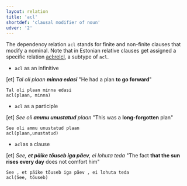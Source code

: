 ```yaml
---
layout: relation
title: 'acl'
shortdef: 'clausal modifier of noun'
udver: '2'
---
```


The dependency relation  `acl` stands for finite and non-finite clauses that modify a nominal. Note that in Estonian relative clauses get assigned a specific relation [acl:relcl](), a subtype of `acl`.

* `acl` as an infinitive 

[et] _Tal oli plaan <b>minna edasi</b>_ "He had a plan <b>to go forward</b>"

~~~ sdparse
Tal oli plaan minna edasi
acl(plaan, minna)
~~~

* `acl` as a participle

[et] _See oli <b>ammu unustatud</b> plaan_ "This was a <b>long-forgotten</b> plan" 

~~~ sdparse
See oli ammu unustatud plaan
acl(plaan,unustatud)
~~~

* `acl`as a clause

[et] _See, <b>et päike tõuseb iga päev</b>, ei lohuta teda_ "The fact <b>that the sun rises every day</b> does not comfort him"

~~~ sdparse
See , et päike tõuseb iga päev , ei lohuta teda
acl(See, tõuseb)
~~~

<!-- Interlanguage links updated St lis 3 20:58:33 CET 2021 -->
